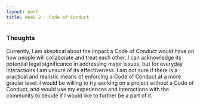 ```yaml
---
layout: post
title: Week 2 - Code of Conduct
---
```

<!-- what are your own thoughts on the importance of Code of Conduct for a project? would you be willing to work on a project that does not have a Code of Conduct? do you think there is a realistic way of enforcing rules listed in the Code of Conduct for a given project? -->

### Thoughts

Currently, I am skeptical about the impact a Code of Conduct would have on how people will collaborate and treat each other. I can acknowledge its potential legal significance in addressing major issues, but for everyday interactions I am unsure of its effectiveness. I <!--more-->am not sure if there is a practical and realistic means of enforcing a Code of Conduct at a more graular level. I would be willing to try working on a project without a Code of Conduct, and would use my experiences and interactions with the community to decide if I would like to further be a part of it.

